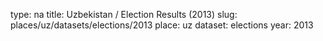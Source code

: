 type: na
title: Uzbekistan / Election Results (2013)
slug: places/uz/datasets/elections/2013
place: uz
dataset: elections
year: 2013
